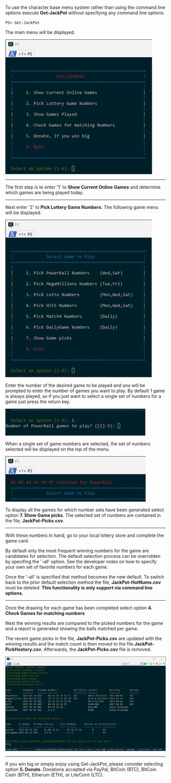 To use the character base menu system rather than using the command line options execute **Get-JackPot** without specifying any command line options.

    PS> Get-JackPot

The main menu will be displayed.

[![MainMenu](images/MainMenu.png)](images/MainMenu.png)

***
The first step is to enter '1' to **Show Current Online Games** and determine which games are being
played today.

***
Next enter '2' to **Pick Lottery Game Numbers**.  The following game menu will be displayed.

[![GameMenu](images/GameMenu.png)](images/GameMenu.png)

Enter the number of the desired game to be played and you will be prompted to enter the number of games you want to play. By default 1 game is always played, so if you just want to select a single set of numbers for a game just press the return key.

[![GameCount](images/GameCount.png)](images/GameCount.png)

When a single set of game numbers are selected, the set of numbers selected will be displayed on the top of the menu.

[![PickNums](images/NumbersPicked.png)](images/NumbersPicked.png)

To display all the games for which number sets have been generated select option **7. Show Game picks**.  The selected set of numbers are contained in the file, **JackPot-Picks.csv**.

***
With these numbers in hand, go to your local lottery store and complete the game card.

By default only the most frequent winning numbers for the game are candidates for selection.  The default selection process can be overridden by specifing the '-all' option.  See the developer notes on how to specify your own set of favorite numbers for each game.

Once the '-all' is specified that method becomes the new default. To switch back to the prior default selection method the file, **JackPot-HotNums.csv** must be deleted.  **This functionality is only support via command line options.**

***
Once the drawing for each game has been completed select option **4. Check Games for matching numbers**

Next the winning results are compared to the picked numbers for the game and a report is generated showing the balls matched per game.

The recent game picks in the file, **JackPot-Picks.csv** are updated with the winning results and the match count is then moved to the file **JackPot-PickHostory.csv**. Afterwards, the **JackPot-Picks.csv** file is removed.

[![GameMatch](images/Game-Match.png)](images/Game-Match.png)

***
If you win big or simply enjoy using Get-JackPot, please consider selecting option **5. Donate**.  Donations accepted via PayPal, BitCoin (BTC), BitCoin Cash (BTH), Etherum (ETH), or LiteCoint (LTC).
